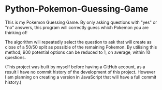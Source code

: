 # Python-Pokemon-Guessing-Game

This is my Pokemon Guessing Game. By only asking questions with "yes" or "no" answers, this program will correctly guess which Pokemon you are thinking of!

The algorithm will repeatedly select the question to ask that will create as close of a 50/50 split as possible of the remaining Pokemon. By utilising this method, 900 potential options can be reduced to 1, on average, within 10 questions.


(This project was built by myself before having a GitHub account, as a result I have no commit history of the development of this project. However I am planning on creating a version in JavaScript that will have a full commit history.)
